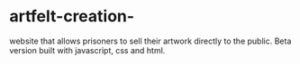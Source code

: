 # artfelt-creation-
website that allows prisoners to sell their artwork directly to the public. Beta version built with javascript, css and html.
